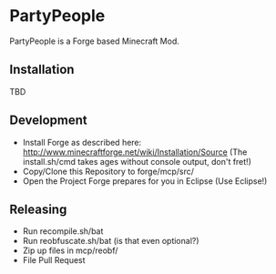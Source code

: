 PartyPeople
===========

PartyPeople is a Forge based Minecraft Mod.

Installation
-------

TBD

Development
-------

* Install Forge as described here: http://www.minecraftforge.net/wiki/Installation/Source (The install.sh/cmd takes ages without console output, don't fret!)
* Copy/Clone this Repository to forge/mcp/src/
* Open the Project Forge prepares for you in Eclipse (Use Eclipse!)

Releasing
-------

* Run recompile.sh/bat
* Run reobfuscate.sh/bat (is that even optional?)
* Zip up files in mcp/reobf/
* File Pull Request
